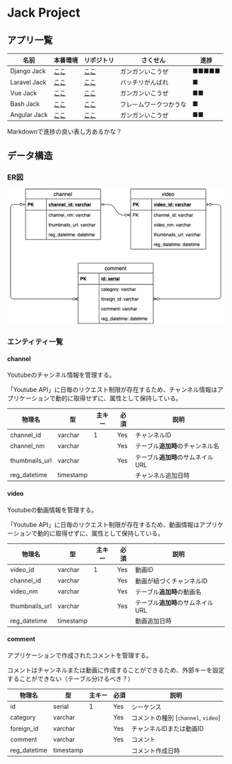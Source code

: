 # Jack Project
## アプリ一覧

|名前|本番環境|リポジトリ|さくせん|進捗|
|--|--|--|--|--|
|Django Jack|[ここ](https://django-jack.herokuapp.com/)|[ここ](https://github.com/mtsml/django-jack)|ガンガンいこうぜ|■■■■■|
|Laravel Jack|[ここ](https://laravel-jack.herokuapp.com/)|[ここ](https://github.com/mtsml/laravel-jack)|バッチリがんばれ|■|
|Vue Jack|[ここ](https://vue-jack.herokuapp.com/)|[ここ](https://github.com/mtsml/view-jack)|ガンガンいこうぜ|■■|
|Bash Jack|[ここ](http://hoge.hagetaka.art/index)|[ここ](https://github.com/mtsml/bash-jack)|フレームワークつかうな|■|
|Angular Jack|[ここ](https://angular-jack.herokuapp.com/)|[ここ](https://github.com/mtsml/angular-jack)|ガンガンいこうぜ|■■|

Markdownで進捗の良い表し方あるかな？

## データ構造
### ER図
![ER図](./er.png)

### エンティティ一覧
#### channel
Youtubeのチャンネル情報を管理する。

「Youtube API」に日毎のリクエスト制限が存在するため、チャンネル情報はアプリケーションで動的に取得せずに、属性として保持している。

|物理名|型|主キー|必須|説明|
|--|--|--|--|--|
|channel_id|varchar|1|Yes|チャンネルID|
|channel_nm|varchar||Yes|テーブル**追加時**のチャンネル名|
|thumbnails_url|varchar||Yes|テーブル**追加時**のサムネイルURL|
|reg_datetime|timestamp|||チャンネル追加日時|

#### video
Youtubeの動画情報を管理する。

「Youtube API」に日毎のリクエスト制限が存在するため、動画情報はアプリケーションで動的に取得せずに、属性として保持している。

|物理名|型|主キー|必須|説明|
|--|--|--|--|--|
|video_id|varchar|1|Yes|動画ID|
|channel_id|varchar||Yes|動画が紐づくチャンネルID|
|video_nm|varchar||Yes|テーブル**追加時**の動画名|
|thumbnails_url|varchar||Yes|テーブル**追加時**のサムネイルURL|
|reg_datetime|timestamp|||動画追加日時|

#### comment
アプリケーションで作成されたコメントを管理する。

コメントはチャンネルまたは動画に作成することができるため、外部キーを設定することができない（テーブル分けるべき？）

|物理名|型|主キー|必須|説明|
|--|--|--|--|--|
|id|serial|1|Yes|シーケンス|
|category|varchar||Yes|コメントの種別 [```channel```, ```video```]|
|foreign_id|varchar||Yes|チャンネルIDまたは動画ID|
|comment|varchar||Yes|コメント|
|reg_datetime|timestamp|||コメント作成日時|
